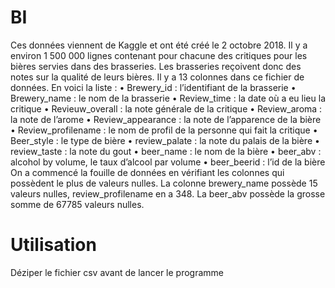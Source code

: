 # BI

Ces données viennent de Kaggle et ont été créé le 2 octobre 2018. Il y a environ 1 500 000 lignes
contenant pour chacune des critiques pour les bières servies dans des brasseries. Les brasseries
reçoivent donc des notes sur la qualité de leurs bières.
Il y a 13 colonnes dans ce fichier de données. En voici la liste :
• Brewery_id : l’identifiant de la brasserie
• Brewery_name : le nom de la brasserie
• Review_time : la date où a eu lieu la critique
• Revieuw_overall : la note générale de la critique
• Review_aroma : la note de l’arome
• Review_appearance : la note de l’apparence de la bière
• Review_profilename : le nom de profil de la personne qui fait la critique
• Beer_style : le type de bière
• review_palate : la note du palais de la bière
• review_taste : la note du gout
• beer_name : le nom de la bière
• beer_abv : alcohol by volume, le taux d’alcool par volume
• beer_beerid : l’id de la bière
On a commencé la fouille de données en vérifiant les colonnes qui possèdent le plus de valeurs
nulles. La colonne brewery_name possède 15 valeurs nulles, review_profilename en a 348. La
beer_abv possède la grosse somme de 67785 valeurs nulles. 

# Utilisation

Déziper le fichier csv avant de lancer le programme 